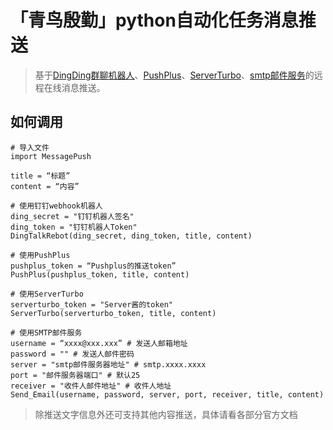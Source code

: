 # 「青鸟殷勤」python自动化任务消息推送

> 基于[DingDing群聊机器人](https://open.dingtalk.com/document/robots/custom-robot-access)、[PushPlus](https://www.pushplus.plus/)、[ServerTurbo](https://sct.ftqq.com/)、[smtp邮件服务](https://baike.baidu.com/item/SMTP)的远程在线消息推送。
>
## 如何调用

```
# 导入文件
import MessagePush

title = “标题”
content = “内容”

# 使用钉钉webhook机器人
ding_secret = "钉钉机器人签名"
ding_token = "钉钉机器人Token"
DingTalkRebot(ding_secret, ding_token, title, content)

# 使用PushPlus
pushplus_token = “Pushplus的推送token”
PushPlus(pushplus_token, title, content)

# 使用ServerTurbo
serverturbo_token = "Server酱的token"
ServerTurbo(serverturbo_token, title, content)

# 使用SMTP邮件服务
username = “xxxx@xxx.xxx” # 发送人邮箱地址
password = "" # 发送人邮件密码
server = "smtp邮件服务器地址" # smtp.xxxx.xxxx
port = "邮件服务器端口" # 默认25
receiver = "收件人邮件地址" # 收件人地址
Send_Email(username, password, server, port, receiver, title, content)
```
> 除推送文字信息外还可支持其他内容推送，具体请看各部分官方文档